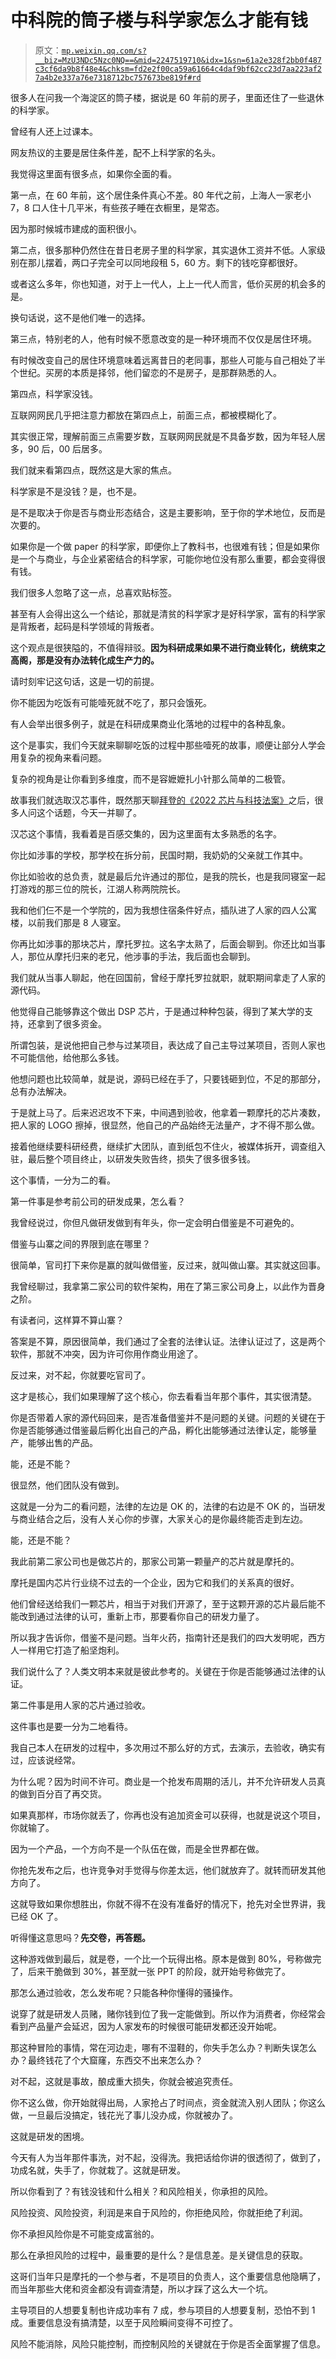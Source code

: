 # 中科院的筒子楼与科学家怎么才能有钱

> 原文：[`mp.weixin.qq.com/s?__biz=MzU3NDc5Nzc0NQ==&mid=2247519710&idx=1&sn=61a2e328f2bb0f487c3cf6da9b8f48e4&chksm=fd2e2f00ca59a61664c4daf9bf62cc23d7aa223af27a4b2e337a76e7318712bc757673be819f#rd`](http://mp.weixin.qq.com/s?__biz=MzU3NDc5Nzc0NQ==&mid=2247519710&idx=1&sn=61a2e328f2bb0f487c3cf6da9b8f48e4&chksm=fd2e2f00ca59a61664c4daf9bf62cc23d7aa223af27a4b2e337a76e7318712bc757673be819f#rd)

很多人在问我一个海淀区的筒子楼，据说是 60 年前的房子，里面还住了一些退休的科学家。 

曾经有人还上过课本。

网友热议的主要是居住条件差，配不上科学家的名头。 

我觉得这里面有很多点，如果你全面的看。 

第一点，在 60 年前，这个居住条件真心不差。80 年代之前，上海人一家老小 7，8 口人住十几平米，有些孩子睡在衣橱里，是常态。

因为那时候城市建成的面积很小。 

第二点，很多那种仍然住在昔日老房子里的科学家，其实退休工资并不低。人家级别在那儿摆着，两口子完全可以同地段租 5，60 方。剩下的钱吃穿都很好。 

或者这么多年，你也知道，对于上一代人，上上一代人而言，低价买房的机会多的是。

换句话说，这不是他们唯一的选择。 

第三点，特别老的人，他有时候不愿意改变的是一种环境而不仅仅是居住环境。 

有时候改变自己的居住环境意味着远离昔日的老同事，那些人可能与自己相处了半个世纪。买房的本质是择邻，他们留恋的不是房子，是那群熟悉的人。 

第四点，科学家没钱。 

互联网网民几乎把注意力都放在第四点上，前面三点，都被模糊化了。 

其实很正常，理解前面三点需要岁数，互联网网民就是不具备岁数，因为年轻人居多，90 后，00 后居多。

我们就来看第四点，既然这是大家的焦点。 

科学家是不是没钱？是，也不是。 

是不是取决于你是否与商业形态结合，这是主要影响，至于你的学术地位，反而是次要的。

如果你是一个做 paper 的科学家，即便你上了教科书，也很难有钱；但是如果你是一个与商业，与企业紧密结合的科学家，可能你地位没有那么重要，都会变得很有钱。 

我们很多人忽略了这一点，总喜欢贴标签。 

甚至有人会得出这么一个结论，那就是清贫的科学家才是好科学家，富有的科学家是背叛者，起码是科学领域的背叛者。

这个观点是很狭隘的，不值得辩驳。**因为科研成果如果不进行商业转化，统统束之高阁，那是没有办法转化成生产力的。**

请时刻牢记这句话，这是一切的前提。 

你不能因为吃饭有可能噎死就不吃了，那只会饿死。

有人会举出很多例子，就是在科研成果商业化落地的过程中的各种乱象。 

这个是事实，我们今天就来聊聊吃饭的过程中那些噎死的故事，顺便让部分人学会用复杂的视角来看问题。 

复杂的视角是让你看到多维度，而不是容嬷嬷扎小针那么简单的二极管。 

故事我们就选取汉芯事件，既然那天聊[拜登的《2022 芯片与科技法案》](http://mp.weixin.qq.com/s?__biz=MzU3NDc5Nzc0NQ==&mid=2247519648&idx=2&sn=ab3170f96ecec53e294aa2f9384f237a&chksm=fd2e2f7eca59a66875e7b0811f1915a8b097a8a56e3d421668ae94e45c3ef847df8a4dcf1432&scene=21#wechat_redirect)之后，很多人问这个话题，今天一并聊了。 

汉芯这个事情，我看着是百感交集的，因为这里面有太多熟悉的名字。 

你比如涉事的学校，那学校在拆分前，民国时期，我奶奶的父亲就工作其中。

你比如验收的总负责，就是最后允许通过的那位，是我的院长，也是我同寝室一起打游戏的那三位的院长，江湖人称两院院长。 

我和他们仨不是一个学院的，因为我想住宿条件好点，插队进了人家的四人公寓楼，以前我们那是 8 人寝室。 

你再比如涉事的那块芯片，摩托罗拉。这名字太熟了，后面会聊到。你还比如当事人，那位从摩托归来的老兄，他涉事的手法，我后面也会聊到。

我们就从当事人聊起，他在回国前，曾经于摩托罗拉就职，就职期间拿走了人家的源代码。

他觉得自己能够靠这个做出 DSP 芯片，于是通过种种包装，得到了某大学的支持，还拿到了很多资金。 

所谓包装，是说他把自己参与过某项目，表达成了自己主导过某项目，否则人家也不可能信他，给他那么多钱。 

他想问题也比较简单，就是说，源码已经在手了，只要钱砸到位，不足的那部分，总有办法解决。 

于是就上马了。后来迟迟攻不下来，中间遇到验收，他拿着一颗摩托的芯片凑数，把人家的 LOGO 擦掉，很显然，他自己的产品始终无法量产，才不得不那么做。 

接着他继续要科研经费，继续扩大团队，直到纸包不住火，被媒体拆开，调查组入驻，最后整个项目终止，以研发失败告终，损失了很多很多钱。

这个事情，一分为二的看。 

第一件事是参考前公司的研发成果，怎么看？

我曾经说过，你但凡做研发做到有年头，你一定会明白借鉴是不可避免的。 

借鉴与山寨之间的界限到底在哪里？

很简单，官司打下来你是赢的就叫做借鉴，反过来，就叫做山寨。其实就这回事。 

我曾经聊过，我拿第二家公司的软件架构，用在了第三家公司身上，以此作为晋身之阶。

有读者问，这样算不算山寨？

答案是不算，原因很简单，我们通过了全套的法律认证。法律认证过了，这是两个软件，那就不冲突，因为许可你用作商业用途了。

反过来，对不起，你就要吃官司了。 

这才是核心，我们如果理解了这个核心，你去看看当年那个事件，其实很清楚。 

你是否带着人家的源代码回来，是否准备借鉴并不是问题的关键。问题的关键在于你是否能够通过借鉴最后孵化出自己的产品，孵化出能够通过法律认定，能够量产，能够出售的产品。

能，还是不能？ 

很显然，他们团队没有做到。

这就是一分为二的看问题，法律的左边是 OK 的，法律的右边是不 OK 的，当研发与商业结合之后，没有人关心你的步骤，大家关心的是你最终能否走到左边。 

能，还是不能？

我此前第二家公司也是做芯片的，那家公司第一颗量产的芯片就是摩托的。

摩托是国内芯片行业绕不过去的一个企业，因为它和我们的关系真的很好。

他们曾经送给我们一颗芯片，相当于对我们开源了，至于这颗开源的芯片最后能不能改到通过法律的认可，重新上市，那要看你自己的研发力量了。 

所以我才告诉你，借鉴不是问题。当年火药，指南针还是我们的四大发明呢，西方人一样用它打造了船坚炮利。

我们说什么了？人类文明本来就是彼此参考的。关键在于你是否能够通过法律的认证。 

第二件事是用人家的芯片通过验收。

这件事也是要一分为二地看待。 

我自己本人在研发的过程中，多次用过不那么好的方式，去演示，去验收，确实有过，应该说经常。

为什么呢？因为时间不许可。商业是一个抢发布周期的活儿，并不允许研发人员真的做到百分百了再交货。 

如果真那样，市场你就丢了，你再也没有追加资金可以获得，也就是说这个项目，你就输了。 

因为一个产品，一个方向不是一个队伍在做，而是全世界都在做。 

你抢先发布之后，也许竞争对手觉得与你差太远，他们就放弃了。就转而研发其他方向了。 

这就导致如果你想胜出，你就不得不在没有准备好的情况下，抢先对全世界讲，我已经 OK 了。 

听得懂这意思吗？**先交卷，再答题。** 

这种游戏做到最后，就是卷，一个比一个玩得出格。原本是做到 80%，号称做完了，后来干脆做到 30%，甚至就一张 PPT 的阶段，就开始号称做完了。 

那怎么通过验收，怎么发布呢？只能各种你懂得的骚操作。

说穿了就是研发人员赌，赌你钱到位了我一定能做到。所以作为消费者，你经常会看到产品量产会延迟，因为人家发布的时候很可能研发都还没开始呢。 

那这种冒险的事情，常在河边走，哪有不湿鞋的，你失手怎么办？判断失误怎么办？最终钱花了个大窟窿，东西交不出来怎么办？ 

对不起，这就是事故，酿成重大损失，你就会被追究责任。

你不这么做，你开始就得出局，人家抢占了时间点，资金就流入别人团队；你这么做，一旦最后没搞定，钱花光了事儿没办成，你就被办了。 

这就是研发的困境。

今天有人为当年那件事洗，对不起，没得洗。我把话给你讲的很透彻了，做到了，功成名就，失手了，你就栽了。这就是研发。

所以你看到了？有钱没钱和什么相关？和风险相关，你承担的风险。 

风险投资、风险投资，利润是来自于风险的，你拒绝风险，你就拒绝了利润。 

你不承担风险你是不可能变成富翁的。 

那么在承担风险的过程中，最重要的是什么？是信息差。是关键信息的获取。

这哥们当年只是摩托的一个参与者，不是项目的负责人，这个重要信息他隐瞒了，而当年那些大佬和资金都没有调查清楚，所以才踩了这么大一个坑。

主导项目的人想要复制也许成功率有 7 成，参与项目的人想要复制，恐怕不到 1 成。重要信息没有搞清楚，以至于风险瞬间变得不可控了。 

风险不能消除，风险只能控制，而控制风险的关键就在于你是否全面掌握了信息。